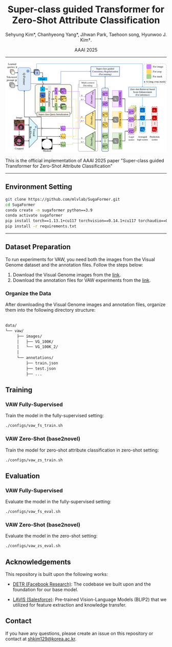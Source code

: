 <p align="center">
  <h1 align="middle"> Super-class guided Transformer for Zero-Shot Attribute Classification </h1>
  
  <p align="middle">Sehyung Kim*, Chanhyeong Yang*, Jihwan Park, Taehoon song, Hyunwoo J. Kim†.
  </p>
  <p align="middle">AAAI 2025</p>
</p>

----

![SugaFormer](assets/SugaFormer.png)

This is the official implementation of AAAI 2025 paper "Super-class guided Transformer for Zero-Shot Attribute Classification"

----

## Environment Setting
```bash
git clone https://github.com/mlvlab/SugaFormer.git
cd SugaFormer
conda create -n sugaformer python==3.9
conda activate sugaformer
pip install torch==1.13.1+cu117 torchvision==0.14.1+cu117 torchaudio==0.13.1 --extra-index-url https://download.pytorch.org/whl/cu117
pip install -r requirements.txt
```

----

## Dataset Preparation

To run experiments for VAW, you need both the images from the Visual Genome dataset and the annotation files. Follow the steps below:

1. Download the Visual Genome images from the [link](https://homes.cs.washington.edu/~ranjay/visualgenome/index.html).
2. Download the annotation files for VAW experiments from the [link](https://drive.google.com/drive/folders/1qW3HkMcdLHnsCDXn00TyFD4rAlErZRRW?usp=drive_link).


### Organize the Data
After downloading the Visual Genome images and annotation files, organize them into the following directory structure:

```bash

data/
└── vaw/
     ├── images/
     │   ├── VG_100K/
     │   └── VG_100K_2/
     │
     └── annotations/
         ├── train.json
         ├── test.json
         ├── ...

```

## Training

### VAW Fully-Supervised
Train the model in the fully-supervised setting:
```bash
./configs/vaw_fs_train.sh
```

### VAW Zero-Shot (base2novel)
Train the model for zero-shot attribute classification in zero-shot setting:
```bash
./configs/vaw_zs_train.sh
```
## Evaluation

### VAW Fully-Supervised
Evaluate the model in the fully-supervised setting:
```bash
./configs/vaw_fs_eval.sh
```
### VAW Zero-Shot (base2novel)
Evaluate the model in the zero-shot setting:
```bash
./configs/vaw_zs_eval.sh
```

## Acknowledgements
This repository is built upon the following works:

* [DETR (Facebook Research)](https://github.com/facebookresearch/detr): The codebase we built upon and the foundation for our base model.

* [LAVIS (Salesforce)](https://github.com/salesforce/LAVIS): Pre-trained Vision-Language Models (BLIP2) that we utilized for feature extraction and knowledge transfer.

## Contact
If you have any questions, please create an issue on this repository or contact at shkim129@korea.ac.kr.
